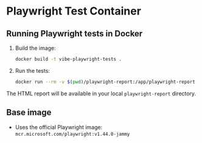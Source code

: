 
# Playwright Test Container

## Running Playwright tests in Docker

1. Build the image:
   ```bash
   docker build -t vibe-playwright-tests .
   ```
2. Run the tests:
   ```bash
   docker run --rm -v $(pwd)/playwright-report:/app/playwright-report vibe-playwright-tests
   ```

The HTML report will be available in your local `playwright-report` directory.

## Base image
- Uses the official Playwright image: `mcr.microsoft.com/playwright:v1.44.0-jammy`
